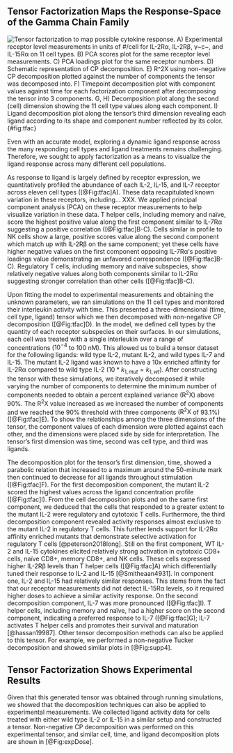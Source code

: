 ## Tensor Factorization Maps the Response-Space of the Gamma Chain Family

![**Tensor factorization to map possible cytokine response.** A) Experimental receptor level measurements in units of #/cell for IL-2Rα, IL-2Rβ, γ~c~, and IL-15Rα on 11 cell types. B) PCA scores plot for the same receptor level measurements. C) PCA loadings plot for the same receptor numbers. D) Schematic representation of CP decomposition. E) $R^2X$ using non-negative CP decomposition plotted against the number of components the tensor was decomposed into. F) Timepoint decomposition plot with component values against time for each factorization component after decomposing the tensor into 3 components. G, H) Decomposition plot along the second (cell) dimension showing the 11 cell type values along each component. I) Ligand decomposition plot along the tensor’s third dimension revealing each ligand according to its shape and component number reflected by its color.](./Figures/figure3.svg){#fig:tfac}

Even with an accurate model, exploring a dynamic ligand response across the many responding cell types and ligand treatments remains challenging. Therefore, we sought to apply factorization as a means to visualize the ligand response across many different cell populations.

As response to ligand is largely defined by receptor expression, we quantitatively profiled the abundance of each IL-2, IL-15, and IL-7 receptor across eleven cell types ([@Fig:tfac]A). These data recapitulated known variation in these receptors, including... XXX. We applied principal component analysis (PCA) on these receptor measurements to help visualize variation in these data.      T helper cells, including memory and naïve, score the highest positive value along the first component similar to IL-7Rα suggesting a positive correlation ([@Fig:tfac]B-C). Cells similar in profile to NK cells show a large, positive scores value along the second component which match up with IL-2Rβ on the same component; yet these cells have higher negative values on the first component opposing IL-7Rα’s positive loadings value demonstrating an unfavored correspondence ([@Fig:tfac]B-C). Regulatory T cells, including memory and naïve subspecies, show relatively negative values along both components similar to IL-2Rα suggesting stronger correlation than other cells ([@Fig:tfac]B-C).

Upon fitting the model to experimental measurements and obtaining the unknown parameters, we ran simulations on the 11 cell types and monitored their interleukin activity with time. This presented a three-dimensional (time, cell type, ligand) tensor which we then decomposed with non-negative CP decomposition ([@Fig:tfac]D). In the model, we defined cell types by the quantity of each receptor subspecies on their surfaces. In our simulations, each cell was treated with a single interleukin over a range of concentrations ($10^{-4}$ to $100$ nM). This allowed us to build a tensor dataset for the following ligands: wild type IL-2, mutant IL-2, and wild types IL-7 and IL-15. The mutant IL-2 ligand was known to have a 10x enriched affinity for IL-2Rα compared to wild type IL-2 ($10 * k_{1,mut} = k_{1,wt}$). After constructing the tensor with these simulations, we iteratively decomposed it while varying the number of components to determine the minimum number of components needed to obtain a percent explained variance ($\mathrm{R^{2}X}$) above 90%. The $\mathrm{R^{2}X}$ value increased as we increased the number of components and we reached the 90% threshold with three components ($\mathrm{R^{2}X}$ of 93.1%) ([@Fig:tfac]E). To show the relationships among the three dimensions of the tensor, the component values of each dimension were plotted against each other, and the dimensions were placed side by side for interpretation. The tensor’s first dimension was time, second was cell type, and third was ligands.

The decomposition plot for the tensor’s first dimension, time, showed a parabolic relation that increased to a maximum around the 50-minute mark then continued to decrease for all ligands throughout stimulation ([@Fig:tfac]F). For the first decomposition component, the mutant IL-2 scored the highest values across the ligand concentration profile ([@Fig:tfac]I). From the cell decomposition plots and on the same first component, we deduced that the cells that responded to a greater extent to the mutant IL-2 were regulatory and cytotoxic T cells. Furthermore, the third decomposition component revealed activity responses almost exclusive to the mutant IL-2 in regulatory T cells. This further lends support for IL-2Rα affinity enriched mutants that demonstrate selective activation for regulatory T cells [@peterson2018long]. Still on the first component, WT IL-2 and IL-15 cytokines elicited relatively strong activation in cytotoxic CD8+ cells, naïve CD8+, memory CD8+, and NK cells. These cells expressed higher IL-2Rβ levels than T helper cells ([@Fig:tfac]A) which differentially tuned their response to IL-2 and IL-15 [@Smitheaan4931]. In component one, IL-2 and IL-15 had relatively similar responses. This stems from the fact that our receptor measurements did not detect IL-15Rα levels, so it required higher doses to achieve a similar activity response. On the second decomposition component, IL-7 was more pronounced ([@Fig:tfac]I). T helper cells, including memory and naïve, had a higher score on the second component, indicating a preferred response to IL-7 ([@Fig:tfac]G); IL-7 activates T helper cells and promotes their survival and maturation [@hassan19987]. Other tensor decomposition methods can also be applied to this tensor. For example, we performed a non-negative Tucker decomposition and showed similar plots in [@Fig:supp4].

## Tensor Factorization Shows Experimental Results

Given that this generated tensor was obtained through running simulations, we showed that the decomposition techniques can also be applied to experimental measurements. We collected ligand activity data for cells treated with either wild type IL-2 or IL-15 in a similar setup and constructed a tensor. Non-negative CP decomposition was performed on this experimental tensor, and similar cell, time, and ligand decomposition plots are shown in [@Fig:expDose].
